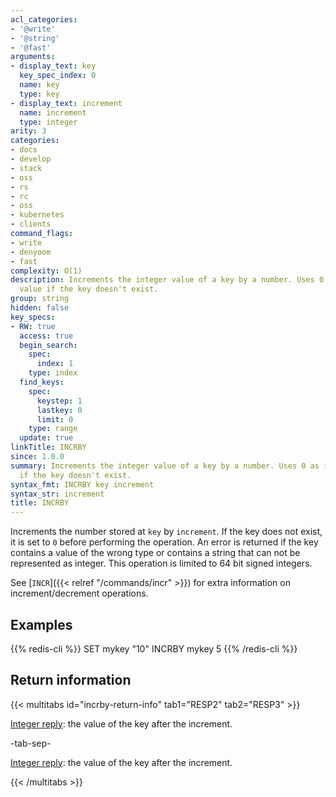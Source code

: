 ```yaml
---
acl_categories:
- '@write'
- '@string'
- '@fast'
arguments:
- display_text: key
  key_spec_index: 0
  name: key
  type: key
- display_text: increment
  name: increment
  type: integer
arity: 3
categories:
- docs
- develop
- stack
- oss
- rs
- rc
- oss
- kubernetes
- clients
command_flags:
- write
- denyoom
- fast
complexity: O(1)
description: Increments the integer value of a key by a number. Uses 0 as initial
  value if the key doesn't exist.
group: string
hidden: false
key_specs:
- RW: true
  access: true
  begin_search:
    spec:
      index: 1
    type: index
  find_keys:
    spec:
      keystep: 1
      lastkey: 0
      limit: 0
    type: range
  update: true
linkTitle: INCRBY
since: 1.0.0
summary: Increments the integer value of a key by a number. Uses 0 as initial value
  if the key doesn't exist.
syntax_fmt: INCRBY key increment
syntax_str: increment
title: INCRBY
---
```

Increments the number stored at `key` by `increment`.
If the key does not exist, it is set to `0` before performing the operation.
An error is returned if the key contains a value of the wrong type or contains a
string that can not be represented as integer.
This operation is limited to 64 bit signed integers.

See [`INCR`]({{< relref "/commands/incr" >}}) for extra information on increment/decrement operations.

## Examples

{{% redis-cli %}}
SET mykey "10"
INCRBY mykey 5
{{% /redis-cli %}}

## Return information

{{< multitabs id="incrby-return-info" 
    tab1="RESP2" 
    tab2="RESP3" >}}

[Integer reply](../../develop/reference/protocol-spec#integers): the value of the key after the increment.

-tab-sep-

[Integer reply](../../develop/reference/protocol-spec#integers): the value of the key after the increment.

{{< /multitabs >}}
